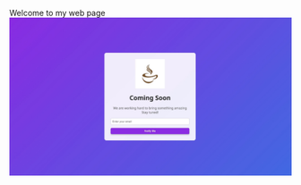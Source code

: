 Welcome to my web page
![image alt](https://github.com/SunilKumarSharma129/landing-web-page/blob/8d99d1672a1a4d6cf07420ca61ae03f5313bb60c/image%20(1).png)
